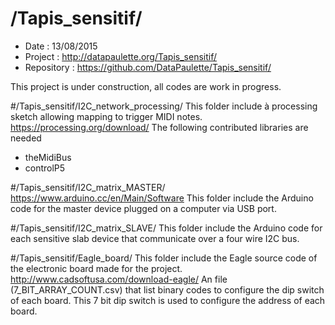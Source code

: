# /Tapis_sensitif/
 - Date : 13/08/2015
 - Project : http://datapaulette.org/Tapis_sensitif/
 - Repository : https://github.com/DataPaulette/Tapis_sensitif/
 
This project is under construction, all codes are work in progress. 

#/Tapis_sensitif/I2C_network_processing/
This folder include à processing sketch allowing mapping to trigger MIDI notes.
https://processing.org/download/
The following contributed libraries are needed
 - theMidiBus
 - controlP5

#/Tapis_sensitif/I2C_matrix_MASTER/
https://www.arduino.cc/en/Main/Software
This folder include the Arduino code for the master device plugged on a computer via USB port.

#/Tapis_sensitif/I2C_matrix_SLAVE/
This folder include the Arduino code for each sensitive slab device that communicate  over a four wire I2C bus.

#/Tapis_sensitif/Eagle_board/
This folder include the Eagle source code of the electronic board made for the project.
http://www.cadsoftusa.com/download-eagle/
An file (7_BIT_ARRAY_COUNT.csv) that list binary codes to configure the dip switch of each board.
This 7 bit dip switch is used to configure the address of each board.
